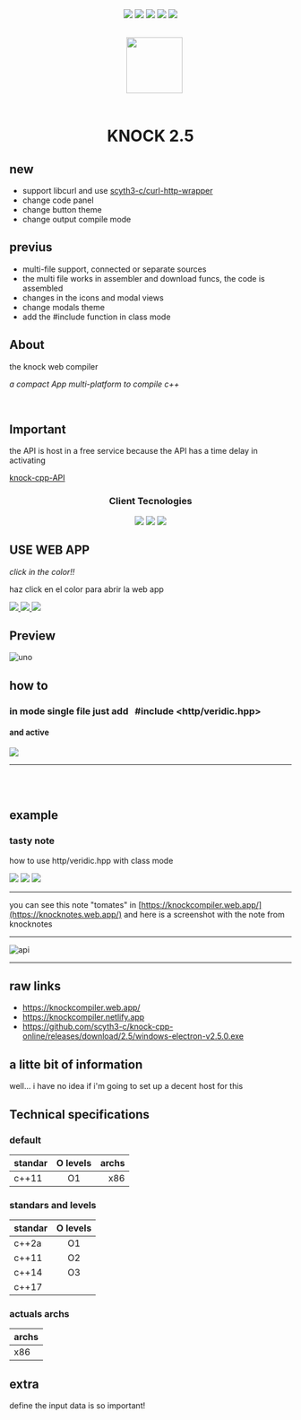  <div align="center"> 
   <img src="https://img.shields.io/static/v1?label=update in&message=Days&color=success">
   <img src="https://img.shields.io/static/v1?label=version&message=1.0.6&color=green">
   <img src="https://img.shields.io/static/v1?label=ports&message=electron&color=blue">
   <img src="https://img.shields.io/static/v1?label=licence&message=MIT&color=red">
   <img src="https://img.shields.io/static/v1?label=CONTRIBUTIONS&message=ALL WELCOME&color=green">
  
   
  
 </div>

<br/>

<div align="center">  
<code>
  <img src="https://i.imgur.com/cac0UeP.png" width="100px">
</code>
</div>

<br/>


<div align="center">
 
 <h1>KNOCK 2.5 </h1>
 
</div>

## new

- support libcurl and use [scyth3-c/curl-http-wrapper](https://github.com/scyth3-c/curl-http-wrapper)
- change code panel
- change button theme
- change output compile mode


## previus

- multi-file support, connected or separate sources
- the multi file works in assembler and download funcs, the code is assembled
- changes in the icons and modal views
- change modals theme
- add the #include function in class mode


## About
 
 the knock web compiler

_a compact App multi-platform to compile c++_


<br/>

## Important

the API is host in a free service because  the API has a time delay in activating 

[knock-cpp-API](https://github.com/scyth3-c/knock-cpp-API)

<div align="center">
     <h3>Client Tecnologies</h3>
   <img src="https://img.shields.io/static/v1?label=Node.js&message=v14.15.4&color=success"/> 
   <img src="https://img.shields.io/static/v1?label=Vue&message=^2.6.11&color=green"/>
   <img src="https://img.shields.io/static/v1?label=Vuex&message=^3.6.2&color=brightgreen"/>
</div>




## USE WEB APP

_click in the color!!_

haz click en el color para abrir la web app

<a href="https://knockcompiler.netlify.app/"> <img src="https://img.shields.io/badge/ WEB UNO-blue"> </a>
<a href="https://knockcompiler.web.app/"> <img src="https://img.shields.io/badge/ WEB DOS-green"> </a>
<a href="https://github.com/scyth3-c/knock-cpp-online/releases/download/2.5/windows-electron-v2.5.0.exe"> <img src="https://img.shields.io/badge/Download-success">  </a>

## Preview

![uno](https://user-images.githubusercontent.com/52190352/179639473-83f4fa02-55a3-4e9d-824d-c566846096fd.png)

## how to

### in mode single file just add  &nbsp;  #include	&#60;http/veridic.hpp&#62;  
 #### and active

  <img src="https://user-images.githubusercontent.com/52190352/179639488-9897fc4f-6980-40d9-9127-3e13c3e6f841.png" widt="500px"/> 
  
  <hr/>
  <br/>
  <br/>

## example
### tasty note
 
 how to use http/veridic.hpp with class mode
  
  <img src="https://user-images.githubusercontent.com/52190352/179639692-d4ce67bd-475d-47d0-bf3b-26c696ae90a9.png" widt="800px"/>
  <img src="https://user-images.githubusercontent.com/52190352/179639937-19a9a220-435d-4ea8-832f-32d755c22d30.png" widt="400px"/>
  <img src="https://user-images.githubusercontent.com/52190352/179640267-26adb1e0-087c-4a86-9c6a-b034b4a7b7c7.png" widt="400px"/>

<hr/>

you can see this note "tomates" in [https://knockcompiler.web.app/](https://knocknotes.web.app/)
and here is a screenshot with the note from knocknotes

<hr/>

![api](https://user-images.githubusercontent.com/52190352/179642907-5fdbb09e-bb55-4a63-b17f-7603db57a29c.png)


<hr/>

## raw links

- https://knockcompiler.web.app/
- https://knockcompiler.netlify.app
- https://github.com/scyth3-c/knock-cpp-online/releases/download/2.5/windows-electron-v2.5.0.exe



## a litte bit of information

well... i have no idea if i'm going to set up a decent host for this


## Technical specifications

### default

| standar          | O levels       | archs         |
| :---             |     :---:      |          ---: |
| c++11            |    O1          |   x86         |

### standars and levels

| standar          | O levels       |
| :---             |     :---:      |
| c++2a            |    O1          |
| c++11            |    O2          |
| c++14            |    O3          |
| c++17            |                |


### actuals archs

| archs            | 
| :---             | 
|  x86             |






## extra

define the input data is so important!

